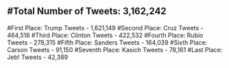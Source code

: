 #Total Number of Tweets: 3,162,242 
---
#First Place: Trump Tweets - 1,621,149
#Second Place: Cruz Tweets - 464,516
#Third Place: Clinton Tweets - 422,532
#Fourth Place: Rubio Tweets - 278,315
#Fifth Place: Sanders Tweets - 164,039
#Sixth Place: Carson Tweets - 91,150
#Seventh Place: Kasich Tweets - 78,161
#Last Place: Jeb! Tweets - 42,389
